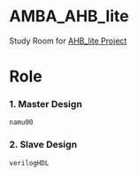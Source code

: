# AMBA_AHB_lite
Study Room for [AHB_lite Project](https://open.kakao.com/o/givnsFvf)
# Role

### 1. Master Design
    namu00
### 2. Slave Design
    verilogHDL